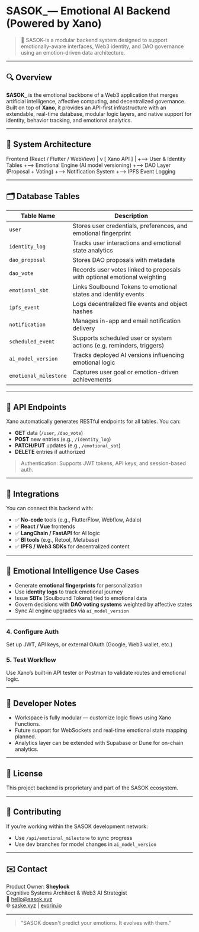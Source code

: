 # SASOK_— Emotional AI Backend (Powered by Xano)

> 🧠 SASOK-is a modular backend system designed to support emotionally-aware interfaces, Web3 identity, and DAO governance using an emotion-driven data architecture.

---

## 🔍 Overview

**SASOK_** is the emotional backbone of a Web3 application that merges artificial intelligence, affective computing, and decentralized governance. Built on top of **Xano**, it provides an API-first infrastructure with an extendable, real-time database, modular logic layers, and native support for identity, behavior tracking, and emotional analytics.

---

## 📐 System Architecture

Frontend (React / Flutter / WebView)
|
v
[ Xano API ]
|
+--> User & Identity Tables
+--> Emotional Engine (AI model versioning)
+--> DAO Layer (Proposal + Voting)
+--> Notification System
+--> IPFS Event Logging

---

## 🗂️ Database Tables

| Table Name            | Description                                                                 |
|------------------------|-----------------------------------------------------------------------------|
| `user`                | Stores user credentials, preferences, and emotional fingerprint             |
| `identity_log`        | Tracks user interactions and emotional state analytics                      |
| `dao_proposal`        | Stores DAO proposals with metadata                                          |
| `dao_vote`            | Records user votes linked to proposals with optional emotional weighting    |
| `emotional_sbt`       | Links Soulbound Tokens to emotional states and identity events              |
| `ipfs_event`          | Logs decentralized file events and object hashes                            |
| `notification`        | Manages in-app and email notification delivery                              |
| `scheduled_event`     | Supports scheduled user or system actions (e.g. reminders, triggers)        |
| `ai_model_version`    | Tracks deployed AI versions influencing emotional logic                     |
| `emotional_milestone` | Captures user goal or emotion-driven achievements                           |

---

## 🔌 API Endpoints

Xano automatically generates RESTful endpoints for all tables. You can:
- **GET** data (`/user`, `/dao_vote`)
- **POST** new entries (e.g., `/identity_log`)
- **PATCH/PUT** updates (e.g., `/emotional_sbt`)
- **DELETE** entries if authorized

> Authentication: Supports JWT tokens, API keys, and session-based auth.

---

## 🔗 Integrations

You can connect this backend with:
- ✅ **No-code** tools (e.g., FlutterFlow, Webflow, Adalo)
- ✅ **React / Vue** frontends
- ✅ **LangChain / FastAPI** for AI logic
- ✅ **BI tools** (e.g., Retool, Metabase)
- ✅ **IPFS / Web3 SDKs** for decentralized content

---

## 🧠 Emotional Intelligence Use Cases

- Generate **emotional fingerprints** for personalization
- Use **identity logs** to track emotional journey
- Issue **SBTs** (Soulbound Tokens) tied to emotional data
- Govern decisions with **DAO voting systems** weighted by affective states
- Sync AI engine upgrades via `ai_model_version`

---

### 4. Configure Auth
Set up JWT, API keys, or external OAuth (Google, Web3 wallet, etc.)

### 5. Test Workflow
Use Xano’s built-in API tester or Postman to validate routes and emotional logic.

---

## 🧰 Developer Notes

- Workspace is fully modular — customize logic flows using Xano Functions.
- Future support for WebSockets and real-time emotional state mapping planned.
- Analytics layer can be extended with Supabase or Dune for on-chain analytics.

---

## 📄 License

This project backend is proprietary and part of the SASOK ecosystem.

---

## 🤝 Contributing

If you’re working within the SASOK development network:
- Use `/api/emotional_milestone` to sync progress
- Use dev branches for model changes in `ai_model_version`

---

## ✉️ Contact

Product Owner: **Sheylock**  
Cognitive Systems Architect & Web3 AI Strategist  
📧 hello@sasok.xyz  
🌐 [saske.xyz](https://saske.xyz) | [evorin.io](https://evorin.io)

---

> "SASOK doesn't predict your emotions. It evolves with them."
